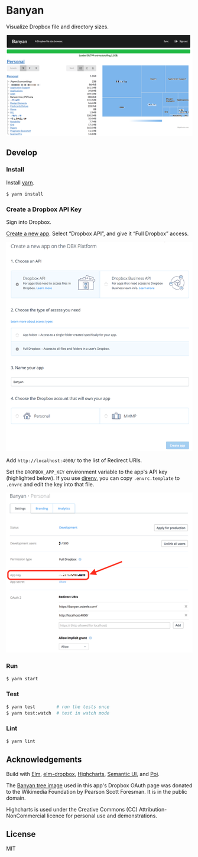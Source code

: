 # Banyan

Visualize Dropbox file and directory sizes.

![](./docs/screenshot.png)

## Develop

### Install

Install [yarn](https://yarnpkg.com).

```bash
$ yarn install
```

### Create a Dropbox API Key

Sign into Dropbox.

[Create a new app](https://www.dropbox.com/developers/apps/create). Select
“Dropbox API”, and give it “Full Dropbox” access.

![](./docs/dropbox-create-app.png)

Add `http://localhost:4000/` to the list of Redirect URIs.

Set the `DROPBOX_APP_KEY` environment variable to the app's API key (highlighted
below). If you use [direnv](https://direnv.net/), you can copy `.envrc.template`
to `.envrc` and edit the key into that file.

![](./docs/dropbox-app-settings.png)

### Run

```bash
$ yarn start
```

### Test

```bash
$ yarn test        # run the tests once
$ yarn test:watch  # test in watch mode
```

### Lint

```bash
$ yarn lint
```

## Acknowledgements

Build with [Elm](http://elm-lang.org/),
[elm-dropbox](http://package.elm-lang.org/packages/avh4/elm-dropbox/latest),
[Highcharts](https://www.highcharts.com/products/highcharts/), [Semantic
UI](https://semantic-ui.com/), and [Poi](https://poi.js.org/#/).

The [Banyan tree
image](<https://commons.wikimedia.org/wiki/File:Banyan_tree_(PSF).png>) used in
this app's Dropbox OAuth page was donated to the Wikimedia Foundation by Pearson
Scott Foresman. It is in the public domain.

Highcharts is used under the Creative Commons (CC) Attribution-NonCommercial
licence for personal use and demonstrations.

## License

MIT
